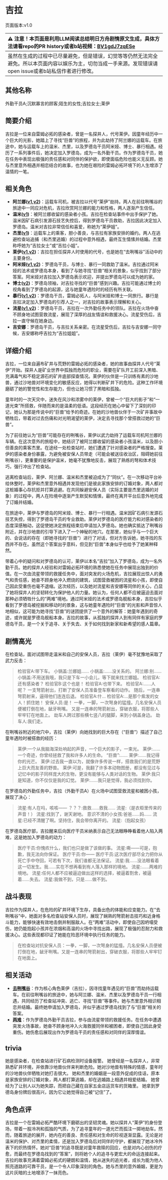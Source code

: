 # 吉拉
页面版本:v1.0
 

| :warning: 注意！本页面是利用LLM阅读总结明日方舟剧情原文生成，具体方法请看repo的PR history或者b站视频：[BV1gdJ7zqESe](https://www.bilibili.com/video/BV1gdJ7zqESe/)         |
|:----------------------------|
| 虽然在生成的过程中已尽量避免，但是错误，幻觉等等仍然无法完全避免。所以本页面内容以娱乐为主，切勿当成一手来源。发现错误请open issue或者b站私信作者进行修改。|



## 其他名称
外勤干员A;沉默寡言的顾客;陌生的女性;吉拉女士;莱伊
## 简要介绍
吉拉是一位来自雷姆必拓的感染者，曾是一名探井人，代号莱伊。因童年经历中一个巨大的光影，她踏上了寻找“巨兽”的旅程，并为此劫持了阿兰娜的运载车。在旅途中，她与运载车上的温米、杰里，以及罗德岛干员阿米娅、博士、暴行相遇。经历了一系列事件后，她决定加入罗德岛，成为一名外勤干员。作为罗德岛干员，她在任务中表现出极强的责任感和对同伴的保护欲，即使面临危险也能义无反顾。她与杰里意外相遇并相恋结合的故事，也为她在艰险的雷姆必拓环境下的人生增添了温情的一笔。
## 相关角色
-   **阿兰娜([v1](char_4178_alanna.md),[v2](../char_v3/char_4178_alanna.md))**：运载车司机，被吉拉以代号“莱伊”劫持。两人在前往咧嘴谷的旅途中一同应对危机，吉拉欣赏阿兰娜的能力和性格，两人逐渐产生信任。
-   **温米([v1](char_4081_warmy.md))**：被阿兰娜收留的感染者小孩。吉拉在检查站事件中出手保护了她。温米因矿石病引发源石技艺失控后，得到罗德岛干员救助，吉拉因此决定加入罗德岛。温米对吉拉非常信任和喜爱，称她为“莱伊姐”。
-   **杰里([v1](extended_char_jie_li.md))**：运载车上的乘客，胆小善良，与吉拉有家族安排的婚约。两人在逃避检查站追捕（和杰里逃婚）的过程中意外相遇，最终互生情愫并结婚。杰里称呼她为“吉拉女士”或“吉拉小姐”。
-   **莱伊([v1](char_4117_ray.md),[v2](../char_v3/char_4117_ray.md))**：吉拉在担任探井人时使用的代号，也是她在“去咧嘴谷”活动中的主要身份。
-   **阿米娅([v1](char_002_amiya.md),[v2](../char_v3/char_002_amiya.md))**：罗德岛干员，与博士、暴行一同救助了温米。吉拉通过阿米娅的法术或罗德岛本身，看到了与她寻找“巨兽”相关的景象，似乎找到了部分答案。阿米娅对吉拉加入罗德岛表示欢迎，并提出罗德岛可以成为她的家。
-   **博士([v2](../char_v3/extended_char_bo_shi.md))**：罗德岛领袖，对吉拉寻找的“巨兽”感到兴趣。吉拉可能通过博士的视角看到了罗德岛的起源，这与她童年遇险时的经历有所关联。
-   **暴行([v1](char_230_savage.md),[v2](../char_v3/char_230_savage.md))**：罗德岛干员，雷姆必拓人，与阿米娅和博士一同旅行。暴行是吉拉决定加入罗德岛的引荐人之一，对吉拉的故事表示理解和关心。
-   **流星([v1](char_126_shotst.md),[v2](../char_v3/char_126_shotst.md))**：罗德岛干员，吉拉在一次外勤任务中的领队。吉拉在火场中奋不顾身地试图营救流星，展现了深厚的战友情谊和救援决心。流星受伤后，吉拉一直守候在她身边。
-   **吉安娜**：罗德岛干员，与吉拉关系亲密。在流星受伤后，吉拉与吉安娜一同守候，吉安娜称呼吉拉为“吉拉姐姐”。
## 详细介绍
吉拉，一位来自遍布矿井与荒野的雷姆必拓的感染者，她的故事由探井人代号“莱伊”开始。探井人是矿业世界中孤独而危险的职业，需要在矿队开工前深入黑暗、充满毒气和不稳定源石的矿井底部探查情况。莱伊的伙伴是一只训练有素的沙地兽，通过沙地兽对环境变化的敏感反应，她得以判断矿井下的危险。这种工作环境磨砺了她的警觉性和生存能力，但也让她习惯了黑暗和孤独。

童年时的一次天灾中，迷失在风沙和浓雾中的莱伊，曾被一个“巨大的影子”和“一道光束”所搭救，伴随而来的是温柔的低语。这段经历在她心中留下了深刻的印记，她认为那是传说中的“巨兽”给予的奇迹。在她的沙地兽伙伴于一次矿井事故中牺牲后，带着对过去伤痛和对光明渴望的莱伊，决定去寻找那个曾搭救过她的“巨兽”。

为了前往她认为“巨兽”可能存在的咧嘴谷，莱伊以武力劫持了运载车司机阿兰娜的车辆。在这次意外的旅程中，她结识了被阿兰娜收留的感染者小孩温米，以及胆小但善良的乘客杰里。在途经一处检查站时，她们遭遇了针对感染者的严格搜查。莱伊的感染者身份暴露，为避免被安保人员带走（可能会被送往收治区，阻碍她前往咧嘴谷），更重要的是保护温米，她毫不犹豫地反击，展现了熟练的弩和体术技巧，强行冲出了检查站。

逃离检查站后，莱伊、阿兰娜、温米和杰里被迫成为了“同伙”。在一次移动平台补给休整时，莱伊和杰里意外相遇并发现他们是彼此家族安排的订婚对象，两人都对这桩婚事心存抗拒并打算逃避。在共同躲避安保人员（实际主要是杰里逃婚的对象）的过程中，两人在险境中逐渐产生默契和情愫，最终在离开平台后意外地完成了订婚并结婚。

在旅途中，莱伊与罗德岛的阿米娅、博士、暴行一行相遇。温米因矿石病引发源石技艺失控，得到了罗德岛干员的专业救助。莱伊对罗德岛的医疗能力和对感染者的态度深感触动，这促使她决定旅程结束后申请加入罗德岛。她也确实抵达了咧嘴谷附近，并在沙地兽的引导下进入了一个神秘的地穴。在那里，她似乎与一个巨大的、会说话的存在（即她寻找的“巨兽”）进行了对话，但对方告诉她，她寻找的东西并不存在。虽然这个答案出乎意料，但见到“巨兽”本身似乎也给予了她某种释然。

带着心中的疑问和对罗德岛的认可，莱伊以本名“吉拉”加入了罗德岛，成为一名外勤干员。她的探井人经验和对雷姆必拓环境的熟悉使她在任务中展现出独到的价值。在一次由流星带领的救援任务中，面对突发的火场危机，吉拉展现出惊人的勇气和责任感，她奋不顾身地冲入燃烧的建筑，试图营救被困的流星和小孩，即使自己因此受重伤也毫不退缩。这次经历，以及她对流星和吉安娜等同伴的关心，凸显了她将探井人的坚韧转化为保护他人的力量。她认为，任何人都不应被逼迫去面对那种必须牺牲什么的“两难”境地。通过阿米娅的法术或罗德岛舰船本身，吉拉似乎看到了罗德岛被挖掘和移动时的景象，这与她童年遇险时“巨兽”的光影和声音惊人地相似，这可能为她寻找“巨兽”的谜团提供了一个意外的解答：她童年遇到的奇迹，或许就是罗德岛舰船本身。吉拉的故事，从孤独的探井人到有同伴有家庭的罗德岛干员，是一个关于追寻、关于失去、关于如何找到新家和新希望的感人篇章。
## 剧情高光
在检查站，面对试图带走温米和自己的安保人员，吉拉（莱伊）毫不犹豫地采取了武力反击：
> 检验官A:带下车。
> 小锅盖:兰娜姐......
> 小锅盖:......没关系的。
> 阿兰娜:别......
> 小锅盖:不用送我哦，我只是下车一小会儿，等下就来找兰娜姐。
> 检验官A:还有感染者？
> 检验官B:这个也是！
> 检验官A:也带下来。
> 检验官A:......人呢？
> 一支弩箭射出，打断了安保人员准备登车察看的动作。
> 随后，一连串弩箭射来，逼得他们连连后退。
> 检验官A:什...
> 检验官A:...是那个紫发的女人！抓住她！
> 安保人员:是！
> 一拳，一脚，一次弩身的猛撞。几名安保人员便被打倒在地，龇牙咧嘴。
> 又是一连串的弩箭射出，穿破衣服，将那些人牢牢钉在地面上。
> 劫车人跨过那些横七竖八的腿脚，来到小锅盖身边。
> 劫车人:我们走。

在咧嘴谷附近的地穴中，吉拉（莱伊）向她找到的巨大存在（“巨兽”）描述了自己童年遇险时被搭救的经历：
> 莱伊:一个从我脑海深处响起的声音，一个巨大的影子，一束光。
> 莱伊:......一个奇迹，你曾经拯救了我和许多人的生命。
> “巨兽”:......
> 莱伊:......我记得你的光芒。
> 莱伊:过去我一直以为，就像许多传说一样，搭救我们的是荒野上巨大而友善的野兽。
> 莱伊:可是，我翻了许多本动物图册，都没有见过与记忆中的影子同样庞大的生物，更没有能够与人类对话的生物。
> 莱伊:我只是知道，你不仅仅是我的幻觉。
> 莱伊:......我只是觉得，我必须找到你。

在罗德岛的外勤任务中，吉拉（外勤干员A）在火场中试图营救流星和被困小孩，展现了决心：
> 流星:有人在吗，咳咳——
> ？？？:救救......救我......
> 流星:（是衣柜里传来的声音！）
> 流星:找到了，谢天谢地。
> 意识不清的小女孩:爸爸......妈......
> 流星:已经不清醒了啊。坚持住，我会带你离开的。
> 流星:（抱起女孩）

在罗德岛医疗部，吉拉醒来后向医疗干员米纳表示自己无法眼睁睁看着他人陷入两难，这是她加入罗德岛的动力：
> 医疗干员:你愧疚什么，我们也只是做了该做的事。
> 流星:嘶——可是，抱歉，我无法向你保证。
> 医疗干员:你——
> 医疗干员:这次医疗部尽全力把你从死亡手中夺回，可若有下次，我们谁都无法保证。
> 流星:我......没法眼看着这一切发生。我......实在不想再看到有人落入那样的境地。
> 流星:......两难的境地。
> 流星:任何人都不应被逼迫做出这样的选择，被逼着割舍，被逼着......失去。
> 流星:我做不到，只是......做不到。
## 战斗表现
吉拉作为探井人，在危险的矿井环境下生存，具备出色的体能和应变能力。在“去咧嘴谷”中，她面对多名检查站安保人员时，展现了娴熟的弩箭射击技巧和近身格斗能力，能够快速有效地击倒并制服敌人。在“两难”活动中，即使自己因坍塌受伤，她仍能抱起小孩并在浓烟和高温的火场中寻找出路，展现了极强的忍耐力和救援决心。这些表现都印证了她能在险恶环境中执行任务的能力。
> 在检查站对抗安保人员：一拳，一脚，一次弩身的猛撞。几名安保人员便被打倒在地，龇牙咧嘴。又是一连串的弩箭射出，穿破衣服，将那些人牢牢钉在地面上。
## 相关活动
-   **[去咧嘴谷](../stories/act16mini.md)**：作为核心角色莱伊（吉拉），因寻找童年遇见的“巨兽”而劫持运载车。在前往咧嘴谷的旅途中，她与阿兰娜、温米、杰里以及罗德岛干员一行相遇，共同经历了检查站冲突、逃亡、寻找“巨兽”等事件。她与杰里意外相识相恋并结婚。最终她申请加入罗德岛，并似乎通过罗德岛找到了与“巨兽”相关的答案。
-   **[两难](../stories/story_shotst_set_2.md)**：作为罗德岛外勤干员吉拉，参与由流星带领的救援任务。在任务中遭遇突发火场事故，她奋不顾身地冲入火海救援同伴和被困者，即使自己因此身受重伤。她伤愈后展现出作为罗德岛干员的责任感和对同伴的深厚情谊。
## trivia
她是感染者，在检查站进行矿石病检测时设备报警。
她曾经是一名探井人，非常熟悉矿井环境，并依靠沙地兽伙伴来判断危险。她对沙地兽有特殊的情感，童年时的沙地兽伙伴牺牲对她打击很大。
她和杰里的婚姻是一段意外促成的佳话，原本是家族安排的订婚对象，两人都打算逃婚，却在逃婚路上相遇并相爱结婚。
她曾经为了让别人以为她失踪，而把自己藏在自家五金店运货车的货箱里。
她拿到罗德岛身份牌后很高兴，因为它让她觉得自己被“记住”了。
## 角色点评
吉拉是一个在雷姆必拓严酷环境下磨砺出的坚韧灵魂。她以探井人“莱伊”的身份登场，带着一股冷冽和孤独的气质，为了追寻童年的一道光芒而孤注一掷地劫车。然而，随着旅途的展开，她内在的善良、责任感和对生命的珍视逐渐显露。无论是对温米的保护、对杰里的柔情，还是加入罗德岛后对同伴的守护，都展现了她冰冷外表下的炽热情怀。她对“巨兽”的追寻既是对童年救赎的回应，也是对内心创伤的疗愈，而最终在罗德岛找到的“答案”，则将她个人的追寻与更宏大的命运连接起来。吉拉的故事充满着雷姆必拓式的硬朗和温情，她从迷失的追光者，成长为能为他人照亮道路的可靠干员，是一个令人印象深刻的角色。她与杰里的意外婚姻，更是为这片灰暗的土地增添了一抹亮色。